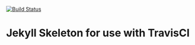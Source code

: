 [![Build Status](https://travis-ci.org/ckreon/shadowlink-site.svg?branch=master)](https://travis-ci.org/ckreon/shadowlink-site)

# Jekyll Skeleton for use with TravisCI